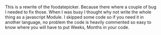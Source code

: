 This is a rewrite of the foodatepicker. Because there where a couple of bug I needed to fix those. When I was busy I thought why not write the whole thing as a javascript Module. I skipped some code so if you need it in another language, no problem the code is heavily commented so easy to know where you will have to put Weeks, Months in your code.
